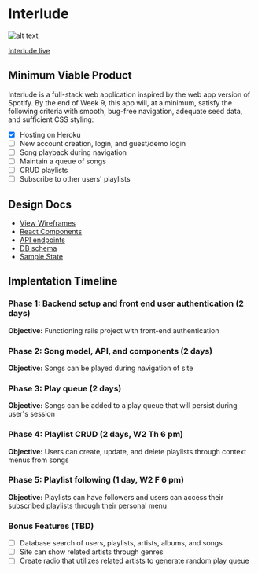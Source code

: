 # Interlude

![alt text](https://raw.githubusercontent.com/christiancho/interlude-app/master/app/assets/images/splash/logo-green-cutout.png "Logo Green Cutout")

[Interlude live](http://interludeapp.herokuapp.com/)

## Minimum Viable Product

Interlude is a full-stack web application inspired by the web app version of Spotify. By the end of Week 9, this app will, at a minimum, satisfy the following criteria with smooth, bug-free navigation, adequate seed data, and sufficient CSS styling:

- [x] Hosting on Heroku
- [ ] New account creation, login, and guest/demo login
- [ ] Song playback during navigation
- [ ] Maintain a queue of songs
- [ ] CRUD playlists
- [ ] Subscribe to other users' playlists

## Design Docs

* [View Wireframes](wireframes)
* [React Components](component-hierarchy.md)
* [API endpoints](api-endpoints.md)
* [DB schema](schema.md)
* [Sample State](sample-state.md)

## Implentation Timeline

### Phase 1: Backend setup and front end user authentication (2 days)

**Objective:** Functioning rails project with front-end authentication

### Phase 2: Song model, API, and components (2 days)

**Objective:** Songs can be played during navigation of site

### Phase 3: Play queue (2 days)

**Objective:** Songs can be added to a play queue that will persist during user's session

### Phase 4: Playlist CRUD (2 days, W2 Th 6 pm)

**Objective:** Users can create, update, and delete playlists through context menus from songs

### Phase 5: Playlist following (1 day, W2 F 6 pm)

**Objective:** Playlists can have followers and users can access their subscribed playlists through their personal menu

### Bonus Features (TBD)
- [ ] Database search of users, playlists, artists, albums, and songs
- [ ] Site can show related artists through genres
- [ ] Create radio that utilizes related artists to generate random play queue
